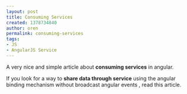 ```yaml
---
layout: post
title: Consuming Services
created: 1378734840
author: oren
permalink: consuming-services
tags:
- JS
- AngularJS Service
---
```

<p>A very nice and simple article about <strong>consuming services</strong> in angular.</p>
<p>If you look for a way to <strong>share data through service</strong> using the angular binding mechanism without broadcast angular events , read this article.</p>
